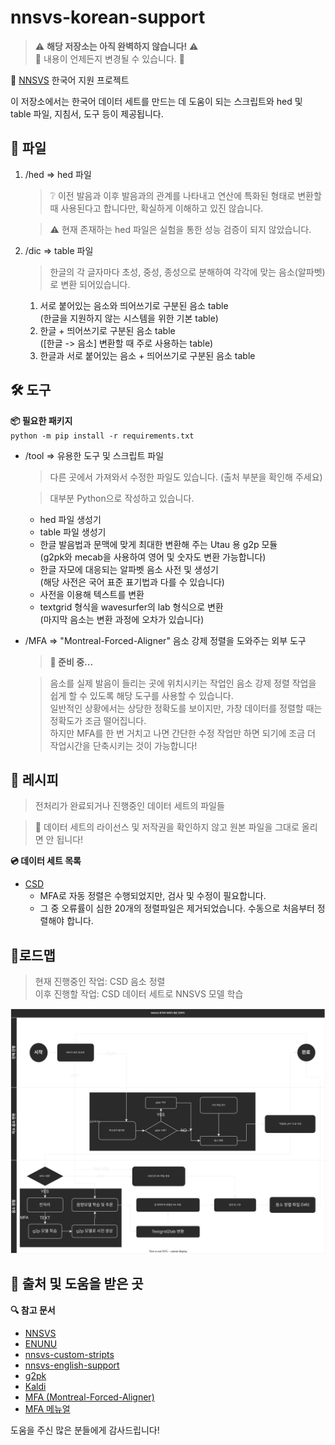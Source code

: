 # nnsvs-korean-support

> ⚠️ **해당 저장소는 아직 완벽하지 않습니다!** ⚠️  
> 🚨 내용이 언제든지 변경될 수 있습니다. 🚨

:pushpin: [NNSVS](https://github.com/r9y9/nnsvs) 한국어 지원 프로젝트

이 저장소에서는 한국어 데이터 세트를 만드는 데 도움이 되는 스크립트와 hed 및 table 파일, 지침서, 도구 등이 제공됩니다.

## 💾 파일

1. /hed => hed 파일

    > ❔ 이전 발음과 이후 발음과의 관계를 나타내고 연산에 특화된 형태로 변환할 때 사용된다고 합니다만, 확실하게 이해하고 있진 않습니다.

    > ⚠️ 현재 존재하는 hed 파일은 실험을 통한 성능 검증이 되지 않았습니다.

2. /dic => table 파일
    > 한글의 각 글자마다 초성, 중성, 종성으로 분해하여 각각에 맞는 음소(알파벳)로 변환 되어있습니다.
    1. 서로 붙어있는 음소와 띄어쓰기로 구분된 음소 table  
       (한글을 지원하지 않는 시스템을 위한 기본 table)
    2. 한글 + 띄어쓰기로 구분된 음소 table  
       ([한글 -> 음소] 변환할 때 주로 사용하는 table)
    3. 한글과 서로 붙어있는 음소 + 띄어쓰기로 구분된 음소 table

## 🛠️ 도구

**:package: 필요한 패키지**  
`python -m pip install -r requirements.txt`

-   /tool => 유용한 도구 및 스크립트 파일

    > 다른 곳에서 가져와서 수정한 파일도 있습니다. (출처 부분을 확인해 주세요)

    > 대부분 Python으로 작성하고 있습니다.

    -   hed 파일 생성기
    -   table 파일 생성기
    -   한글 발음법과 문맥에 맞게 최대한 변환해 주는 Utau 용 g2p 모듈  
         (g2pk와 mecab을 사용하여 영어 및 숫자도 변환 가능합니다)
    -   한글 자모에 대응되는 알파벳 음소 사전 및 생성기  
         (해당 사전은 국어 표준 표기법과 다를 수 있습니다)
    -   사전을 이용해 텍스트를 변환
    -   textgrid 형식을 wavesurfer의 lab 형식으로 변환  
         (마지막 음소는 변환 과정에 오차가 있습니다)

-   /MFA => "Montreal-Forced-Aligner" 음소 강제 정렬을 도와주는 외부 도구

    > **📄 준비 중...**

    > 음소를 실제 발음이 들리는 곳에 위치시키는 작업인 음소 강제 정렬 작업을 쉽게 할 수 있도록 해당 도구를 사용할 수 있습니다.  
    > 일반적인 상황에서는 상당한 정확도를 보이지만, 가창 데이터를 정렬할 때는 정확도가 조금 떨어집니다.  
    >  하지만 MFA를 한 번 거치고 나면 간단한 수정 작업만 하면 되기에 조금 더 작업시간을 단축시키는 것이 가능합니다!

## 🍳 레시피

> 전처리가 완료되거나 진행중인 데이터 세트의 파일들

> 🚨 데이터 세트의 라이선스 및 저작권을 확인하지 않고 원본 파일을 그대로 올리면 안 됩니다!

**💿 데이터 세트 목록**

-   [CSD](https://zenodo.org/record/4785016#.YlBhL8jP24Q)
    -   MFA로 자동 정렬은 수행되었지만, 검사 및 수정이 필요합니다.
    -   그 중 오류률이 심한 20개의 정렬파일은 제거되었습니다. 수동으로 처음부터 정렬해야 합니다.

## 🚩로드맵

> 현재 진행중인 작업: CSD 음소 정렬  
> 이후 진행할 작업: CSD 데이터 세트로 NNSVS 모델 학습

<img src="./resources/nnsvs-korean-support.kor.svg" />

## 🙏 출처 및 도움을 받은 곳

**🔍 참고 문서**

-   [NNSVS](https://github.com/r9y9/nnsvs)
-   [ENUNU](https://github.com/oatsu-gh/ENUNU)
-   [nnsvs-custom-stripts](https://github.com/oatsu-gh/nnsvs-custom-stripts)
-   [nnsvs-english-support](https://github.com/DynamiVox/nnsvs-english-support)
-   [g2pk](https://github.com/Kyubyong/g2pK)
-   [Kaldi](https://github.com/kaldi-asr/kaldi)
-   [MFA (Montreal-Forced-Aligner)](https://montreal-forced-aligner.readthedocs.io)
-   [MFA 메뉴얼](https://chldkato.tistory.com/195)

도움을 주신 많은 분들에게 감사드립니다!
